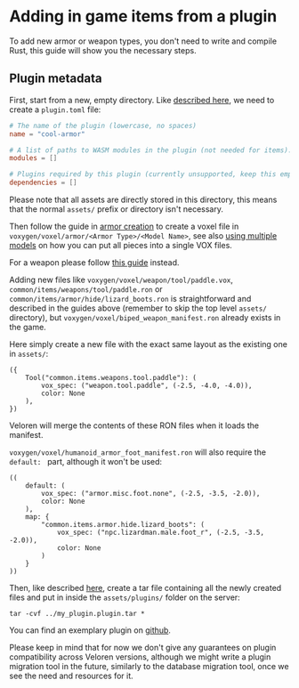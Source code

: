# Adding in game items from a plugin

To add new armor or weapon types, you don't need to write and compile Rust,
this guide will show you the necessary steps.

## Plugin metadata

First, start from a new, empty directory.
Like [described here](writing-a-plugin.md), we need to create a 
`plugin.toml` file:
```toml
# The name of the plugin (lowercase, no spaces)
name = "cool-armor"

# A list of paths to WASM modules in the plugin (not needed for items).
modules = []

# Plugins required by this plugin (currently unsupported, keep this empty)
dependencies = []
```

Please note that all assets are directly stored in this directory, 
this means that the normal `assets/` prefix or directory isn't necessary.

Then follow the guide in [armor creation](../guides/adding-armor/guide.md) to 
create a voxel file in `voxygen/voxel/armor/<Armor Type>/<Model Name>`, see also
[using multiple models](../guides/multiple-models/guide.md) on how you can
put all pieces into a single VOX files.

For a weapon please follow [this guide](../guides/adding-weapons/guide.md) instead.

Adding new files like `voxygen/voxel/weapon/tool/paddle.vox`, 
`common/items/weapons/tool/paddle.ron` or `common/items/armor/hide/lizard_boots.ron` 
is straightforward and described in the guides above 
(remember to skip the top level `assets/` directory), but 
`voxygen/voxel/biped_weapon_manifest.ron` already exists in the game.

Here simply create a new file with the exact same layout as the existing one in `assets/`:
```ron
({
    Tool("common.items.weapons.tool.paddle"): (
        vox_spec: ("weapon.tool.paddle", (-2.5, -4.0, -4.0)),
        color: None
    ),
})
```
Veloren will merge the contents of these RON files when it loads the manifest.

`voxygen/voxel/humanoid_armor_foot_manifest.ron` will also require the `default: ` part, although it won't be used:
```ron
((
    default: (
        vox_spec: ("armor.misc.foot.none", (-2.5, -3.5, -2.0)),
        color: None
    ),
    map: {
        "common.items.armor.hide.lizard_boots": (
            vox_spec: ("npc.lizardman.male.foot_r", (-2.5, -3.5, -2.0)),
            color: None
        )
    }
))
```

Then, like described [here](writing-a-plugin.md), create a tar file containing all 
the newly created files and put in inside the `assets/plugins/` folder on the server:
```
tar -cvf ../my_plugin.plugin.tar *
```

You can find an exemplary plugin on [github](https://github.com/cpetig/veloren-plugin-canoe).

Please keep in mind that for now we don't give any guarantees on plugin compatibility
across Veloren versions, although we might write a plugin migration tool in the 
future, similarly to the database migration tool, once we see the need and resources for it.
